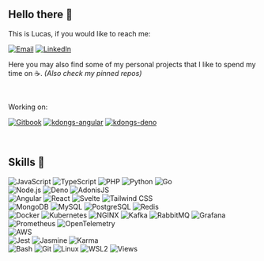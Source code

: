 ## Hello there 👋

This is Lucas, if you would like to reach me:

[![Email](https://img.shields.io/badge/Email-D14836?style=for-the-badge&logo=gmail&logoColor=white)](mailto:lfsc09@gmail.com)
[![LinkedIn](https://img.shields.io/badge/LinkedIn-0077B5?style=for-the-badge&logo=linkedin&logoColor=white)](https://www.linkedin.com/in/lucasfscastro/)

Here you may also find some of my personal projects that I like to spend my time on ☕. _(Also check my pinned repos)_

</br>

Working on:

[![Gitbook](https://img.shields.io/badge/Kdocs-3D9970?style=for-the-badge&logo=gitbook&logoColor=white)](https://kdongs.gitbook.io/kdocs)
[![kdongs-angular](https://img.shields.io/badge/kdongs--angular-fafafa?style=for-the-badge&logo=github&logoColor=black)](https://github.com/lfsc09/kdongs-angular)
[![kdongs-deno](https://img.shields.io/badge/kdongs--deno-fafafa?style=for-the-badge&logo=github&logoColor=black)](https://github.com/lfsc09/kdongs-deno)

</br>

## Skills 🚀

![JavaScript](https://img.shields.io/badge/Code-JavaScript-F7DF1E?style=flat&logo=javascript&logoColor=white)
![TypeScript](https://img.shields.io/badge/Code-TypeScript-007ACC?style=flat&logo=typescript&logoColor=white)
![PHP](https://img.shields.io/badge/Code-PHP-777BB4?style=flat&logo=php&logoColor=white)
![Python](https://img.shields.io/badge/Code-Python-3776AB?style=flat&logo=python&logoColor=white)
![Go](https://img.shields.io/badge/Code-Go-00ADD8?style=flat&logo=go&logoColor=white) \
![Node.js](https://img.shields.io/badge/Code-Node.js-339933?style=flat&logo=node.js&logoColor=white)
![Deno](https://img.shields.io/badge/Code-Deno-339933?style=flat&logo=deno&logoColor=white)
![AdonisJS](https://img.shields.io/badge/Code-AdonisJS-339933?style=flat&logo=adonisjs&logoColor=white) \
![Angular](https://img.shields.io/badge/Code-Angular-DD0031?style=flat&logo=angular&logoColor=white)
![React](https://img.shields.io/badge/Code-React-61DAFB?style=flat&logo=react&logoColor=black)
![Svelte](https://img.shields.io/badge/Code-Svelte-FF3E00?style=flat&logo=svelte&logoColor=white)
![Tailwind CSS](https://img.shields.io/badge/Code-Tailwind%20CSS-38B2AC?style=flat&logo=tailwind-css&logoColor=white) \
![MongoDB](https://img.shields.io/badge/DB-MongoDB-47A248?style=flat&logo=mongodb&logoColor=white)
![MySQL](https://img.shields.io/badge/DB-MySQL-4479A1?style=flat&logo=mysql&logoColor=white)
![PostgreSQL](https://img.shields.io/badge/DB-PostgreSQL-336791?style=flat&logo=postgresql&logoColor=white)
![Redis](https://img.shields.io/badge/DB-Redis-DC382D?style=flat&logo=redis&logoColor=white) \
![Docker](https://img.shields.io/badge/Tools-Docker-2496ED?style=flat&logo=docker&logoColor=white)
![Kubernetes](https://img.shields.io/badge/Tools-Kubernetes-2496ED?style=flat&logo=kubernetes&logoColor=white)
![NGINX](https://img.shields.io/badge/Tools-NGINX-009639?style=flat&logo=nginx&logoColor=white)
![Kafka](https://img.shields.io/badge/Tools-Kafka-231F20?style=flat&logo=apache-kafka&logoColor=white)
![RabbitMQ](https://img.shields.io/badge/Tools-RabbitMQ-FF6600?style=flat&logo=rabbitmq&logoColor=white)
![Grafana](https://img.shields.io/badge/Tools-Grafana-F46800?style=flat&logo=grafana&logoColor=white)
![Prometheus](https://img.shields.io/badge/Tools-Prometheus-E6522C?style=flat&logo=prometheus&logoColor=white)
![OpenTelemetry](https://img.shields.io/badge/Tools-OpenTelemetry-5E8C31?style=flat&logo=opentelemetry&logoColor=white) \
![AWS](https://img.shields.io/badge/Cloud-AWS-232F3E?style=flat&logo=amazon-aws&logoColor=white) \
![Jest](https://img.shields.io/badge/Tests-Jest-C21325?style=flat&logo=jest&logoColor=white)
![Jasmine](https://img.shields.io/badge/Tests-Jasmine-8A4182?style=flat&logo=jasmine&logoColor=white)
![Karma](https://img.shields.io/badge/Tests-Karma-2D2D2D?style=flat&logo=karma&logoColor=white) \
![Bash](https://img.shields.io/badge/Others-Bash-4EAA25?style=flat&logo=gnu-bash&logoColor=white)
![Git](https://img.shields.io/badge/Others-Git-F05032?style=flat&logo=git&logoColor=white)
![Linux](https://img.shields.io/badge/Others-Linux-FCC624?style=flat&logo=linux&logoColor=black)
![WSL2](https://img.shields.io/badge/Others-WSL2-4E9A06?style=flat&logo=linux&logoColor=white)
![Views](https://komarev.com/ghpvc/?username=lfsc09&label=Views&color=a9b40e&style=flat)

